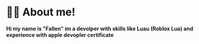 # 👨‍💻 About me!

__Hi my name is "Fallen" im a devolper with skills like Luau (Roblox Lua) and experience with apple devopler certificate__
